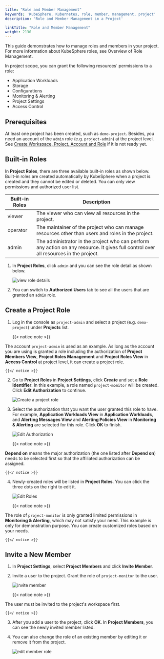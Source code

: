 ```yaml
---
title: "Role and Member Management"
keywords: 'KubeSphere, Kubernetes, role, member, management, project'
description: 'Role and Member Management in a Project'

linkTitle: "Role and Member Management"
weight: 2130
---
```


This guide demonstrates how to manage roles and members in your project. For more information about KubeSphere roles, see Overview of Role Management.

In project scope, you can grant the following resources' permissions to a role:

- Application Workloads
- Storage
- Configurations
- Monitoring & Alerting
- Project Settings
- Access Control

## Prerequisites

At least one project has been created, such as `demo-project`. Besides, you need an account of the `admin` role (e.g. `project-admin`) at the project level. See [Create Workspace, Project, Account and Role](../../quick-start/create-workspace-and-project/) if it is not ready yet.

## Built-in Roles

In **Project Roles**, there are three available built-in roles as shown below. Built-in roles are created automatically by KubeSphere when a project is created and they cannot be edited or deleted. You can only view permissions and authorized user list.

| Built-in Roles     | Description                                                  |
| ------------------ | ------------------------------------------------------------ |
| viewer | The viewer who can view all resources in the project. |
| operator   | The maintainer of the project who can manage resources other than users and roles in the project. |
| admin     | The administrator in the project who can perform any action on any resource. It gives full control over all resources in the project. |

1. In **Project Roles**, click `admin` and you can see the role detail as shown below.

    ![view role details](/images/docs/project-admin/project_role_detail.png)

2. You can switch to **Authorized Users** tab to see all the users that are granted an `admin` role.

## Create a Project Role

1. Log in the console as `project-admin` and select a project (e.g. `demo-project`) under **Projects** list.

    {{< notice note >}}

The account `project-admin` is used as an example. As long as the account you are using is granted a role including the authorization of **Project Members View**, **Project Roles Management** and **Project Roles View** in **Access Control** at project level, it can create a project role.

    {{</ notice >}}

2. Go to **Project Roles** in **Project Settings**, click **Create** and set a **Role Identifier**. In this example, a role named `project-monitor` will be created. Click **Edit Authorization** to continue.

    ![Create a project role](/images/docs/project-admin/project_role_create_step1.png)

3. Select the authorization that you want the user granted this role to have. For example, **Application Workloads View** in **Application Workloads**, and **Alerting Messages View** and **Alerting Policies View** in **Monitoring & Alerting** are selected for this role. Click **OK** to finish.

    ![Edit Authorization](/images/docs/project-admin/project_role_create_step2.png)

    {{< notice note >}}

**Depend on** means the major authorization (the one listed after **Depend on**) needs to be selected first so that the affiliated authorization can be assigned.

    {{</ notice >}}

4. Newly-created roles will be listed in **Project Roles**. You can click the three dots on the right to edit it.

    ![Edit Roles](/images/docs/project-admin/project_role_list.png)

    {{< notice note >}}

The role of `project-monitor` is only granted limited permissions in **Monitoring & Alerting**, which may not satisfy your need. This example is only for demonstration purpose. You can create customized roles based on your needs.

    {{</ notice >}}

## Invite a New Member

1. In **Project Settings**, select **Project Members** and click **Invite Member**.
2. Invite a user to the project. Grant the role of `project-monitor` to the user. 

    ![invite member](/images/docs/project-admin/project_invite_member_step2.png)

    {{< notice note >}}

The user must be invited to the project's workspace first.

    {{</ notice >}}

3. After you add a user to the project, click **OK**. In **Project Members**, you can see the newly invited member listed.

4. You can also change the role of an existing member by editing it or remove it from the project.

    ![edit member role](/images/docs/project-admin/project_user_edit.png)
